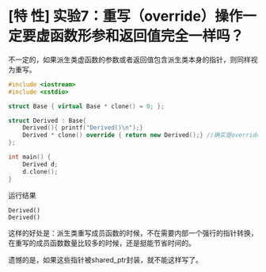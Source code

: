 # [特 性] 实验7：重写（override）操作一定要虚函数形参和返回值完全一样吗？

不一定的，如果派生类虚函数的参数或者返回值包含派生类本身的指针，则同样视为重写。

```cpp
#include <iostream>
#include <cstdio>

struct Base { virtual Base * clone() = 0; };

struct Derived : Base{
    Derived(){ printf("Derived()\n");}
    Derived * clone() override { return new Derived();} //确实是override
};

int main() {
    Derived d;
    d.clone();
}
```

运行结果

```
Derived()
Derived()
```

这样的好处是：派生类重写成员函数的时候，不在需要内部一个强行的指针转换，在重写的成员函数数量比较多的时候，还是挺能节省时间的。

遗憾的是，如果这些指针被shared_ptr封装，就不能这样写了。